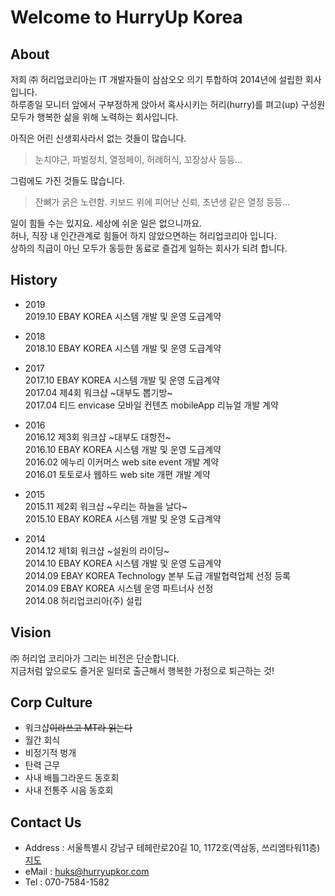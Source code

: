 # Welcome to HurryUp Korea


## About
저희 ㈜ 허리업코리아는 IT 개발자들이 삼삼오오 의기 투합하여 2014년에 설립한 회사입니다.  
하루종일 모니터 앞에서 구부정하게 앉아서 혹사시키는 허리(hurry)를 펴고(up) 구성원 모두가 행복한 삶을 위해 노력하는 회사입니다.

아직은 어린 신생회사라서 없는 것들이 많습니다.
> 눈치야근, 파벌정치, 열정페이, 허례허식, 꼬장상사 등등…

그럼에도 가진 것들도 많습니다.
> 잔뼈가 굵은 노련함. 키보드 위에 피어난 신뢰, 초년생 같은 열정 등등…

일이 힘들 수는 있지요. 세상에 쉬운 일은 없으니까요.  
허나, 직장 내 인간관계로 힘들어 하지 않았으면하는 허리업코리아 입니다.  
상하의 직급이 아닌 모두가 동등한 동료로 즐겁게 일하는 회사가 되려 합니다.  


## History
* 2019  
2019.10 EBAY KOREA 시스템 개발 및 운영 도급계약  
  
* 2018  
2018.10 EBAY KOREA 시스템 개발 및 운영 도급계약  
  
* 2017  
2017.10 EBAY KOREA 시스템 개발 및 운영 도급계약  
2017.04 제4회 워크샵 ~대부도 뽑기방~  
2017.04 티드 envicase 모바일 컨텐츠 mobileApp 리뉴얼 개발 계약  
  
* 2016  
2016.12 제3회 워크샵 ~대부도 대항전~  
2016.10 EBAY KOREA 시스템 개발 및 운영 도급계약  
2016.02 에누리 이커머스 web site event 개발 계약  
2016.01 토토로사 웹하드 web site 개편 개발 계약  

* 2015  
2015.11 제2회 워크샵 ~우리는 하늘을 날다~  
2015.10 EBAY KOREA 시스템 개발 및 운영 도급계약  

* 2014  
2014.12 제1회 워크샵 ~설원의 라이딩~  
2014.10 EBAY KOREA 시스템 개발 및 운영 도급계약  
2014.09 EBAY KOREA Technology 본부 도급 개발협력업체 선정 등록  
2014.09 EBAY KOREA 시스템 운영 파트너사 선정  
2014.08 허리업코리아(주) 설립  
  

## Vision
㈜ 허리업 코리아가 그리는 비전은 단순합니다.  
지금처럼 앞으로도 즐거운 일터로 출근해서 행복한 가정으로 퇴근하는 것!


## Corp Culture
* 워크샵~~이라쓰고 MT라 읽는다~~
* 월간 회식
* 비정기적 벙개
* 탄력 근무
* 사내 배틀그라운드 동호회
* 사내 전통주 시음 동호회


## Contact Us
* Address : 서울특별시 강남구 테헤란로20길 10, 1172호(역삼동, 쓰리엠타워11층) [지도](http://dmaps.kr/t6f8)
* eMail : <huks@hurryupkor.com>
* Tel : 070-7584-1582
